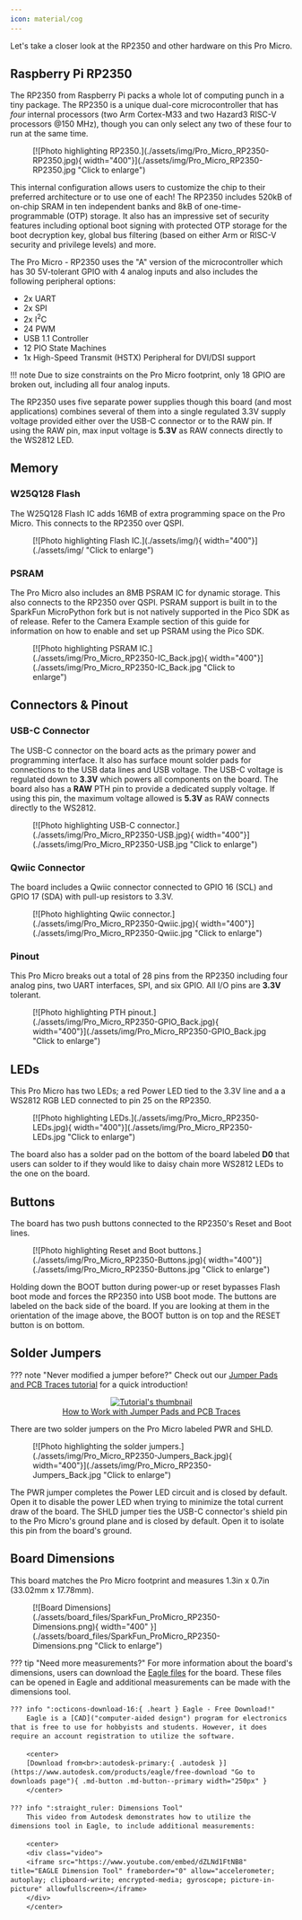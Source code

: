 ```yaml
---
icon: material/cog
---
```


Let's take a closer look at the RP2350 and other hardware on this Pro Micro.

## Raspberry Pi RP2350

The RP2350 from Raspberry Pi packs a whole lot of computing punch in a tiny package. The RP2350 is a unique dual-core microcontroller that has <i>four</i> internal processors (two Arm Cortex-M33 and two Hazard3 RISC-V processors @150 MHz), though you can only select any two of these four to run at the same time. 

<figure markdown>
[![Photo highlighting RP2350.](./assets/img/Pro_Micro_RP2350-RP2350.jpg){ width="400"}](./assets/img/Pro_Micro_RP2350-RP2350.jpg "Click to enlarge")
</figure>

This internal configuration allows users to customize the chip to their preferred architecture or to use one of each! The RP2350 includes 520kB of on-chip SRAM in ten independent banks and 8kB of one-time-programmable (OTP) storage. It also has an impressive set of security features including optional boot signing with protected OTP storage for the boot decryption key, global bus filtering (based on either Arm or RISC-V security and privilege levels) and more.

The Pro Micro - RP2350 uses the "A" version of the microcontroller which has 30 5V-tolerant GPIO with 4 analog inputs and also includes the following peripheral options:

* 2x UART
* 2x SPI
* 2x I<sup>2</sup>C
* 24 PWM
* USB 1.1 Controller
* 12 PIO State Machines
* 1x High-Speed Transmit (HSTX) Peripheral for DVI/DSI support

!!! note
	Due to size constraints on the Pro Micro footprint, only 18 GPIO are broken out, including all four analog inputs.

The RP2350 uses five separate power supplies though this board (and most applications) combines several of them into a single regulated 3.3V supply voltage provided either over the USB-C connector or to the RAW pin. If using the RAW pin, max input voltage is <b>5.3V</b> as RAW connects directly to the WS2812 LED. 

## Memory

### W25Q128 Flash

The W25Q128 Flash IC adds 16MB of extra programming space on the Pro Micro. This connects to the RP2350 over QSPI. 

<figure markdown>
[![Photo highlighting Flash IC.](./assets/img/){ width="400"}](./assets/img/ "Click to enlarge")
</figure>

### PSRAM

The Pro Micro also includes an 8MB PSRAM IC for dynamic storage. This also connects to the RP2350 over QSPI. PSRAM support is built in to the SparkFun MicroPython fork but is not natively supported in the Pico SDK as of release. Refer to the Camera Example section of this guide for information on how to enable and set up PSRAM using the Pico SDK.

<figure markdown>
[![Photo highlighting PSRAM IC.](./assets/img/Pro_Micro_RP2350-IC_Back.jpg){ width="400"}](./assets/img/Pro_Micro_RP2350-IC_Back.jpg "Click to enlarge")
</figure>

## Connectors & Pinout

### USB-C Connector

The USB-C connector on the board acts as the primary power and programming interface. It also has surface mount solder pads for connections to the USB data lines and USB voltage. The USB-C voltage is regulated down to <b>3.3V</b> which powers all components on the board. The board also has a <b>RAW</b> PTH pin to provide a dedicated supply voltage. If using this pin, the maximum voltage allowed is <b>5.3V</b> as RAW connects directly to the WS2812.

<figure markdown>
[![Photo highlighting USB-C connector.](./assets/img/Pro_Micro_RP2350-USB.jpg){ width="400"}](./assets/img/Pro_Micro_RP2350-USB.jpg "Click to enlarge")
</figure>

### Qwiic Connector

The board includes a Qwiic connector connected to GPIO 16 (SCL) and GPIO 17 (SDA) with pull-up resistors to 3.3V.

<figure markdown>
[![Photo highlighting Qwiic connector.](./assets/img/Pro_Micro_RP2350-Qwiic.jpg){ width="400"}](./assets/img/Pro_Micro_RP2350-Qwiic.jpg "Click to enlarge")
</figure>

### Pinout

This Pro Micro breaks out a total of 28 pins from the RP2350 including four analog pins, two UART interfaces, SPI, and six GPIO. All I/O pins are <b>3.3V</b> tolerant.

<figure markdown>
[![Photo highlighting PTH pinout.](./assets/img/Pro_Micro_RP2350-GPIO_Back.jpg){ width="400"}](./assets/img/Pro_Micro_RP2350-GPIO_Back.jpg "Click to enlarge")
</figure>

## LEDs

This Pro Micro has two LEDs; a red Power LED tied to the 3.3V line and a a WS2812 RGB LED connected to pin 25 on the RP2350.

<figure markdown>
[![Photo highlighting LEDs.](./assets/img/Pro_Micro_RP2350-LEDs.jpg){ width="400"}](./assets/img/Pro_Micro_RP2350-LEDs.jpg "Click to enlarge")
</figure>

The board also has a solder pad on the bottom of the board labeled <b>D0</b> that users can solder to if they would like to daisy chain more WS2812 LEDs to the one on the board.

## Buttons

The board has two push buttons connected to the RP2350's Reset and Boot lines.

<figure markdown>
[![Photo highlighting Reset and Boot buttons.](./assets/img/Pro_Micro_RP2350-Buttons.jpg){ width="400"}](./assets/img/Pro_Micro_RP2350-Buttons.jpg "Click to enlarge")
</figure>

Holding down the BOOT button during power-up or reset bypasses Flash boot mode and forces the RP2350 into USB boot mode. The buttons are labeled on the back side of the board. If you are looking at them in the orientation of the image above, the BOOT button is on top and the RESET button is on bottom.

## Solder Jumpers

??? note "Never modified a jumper before?"
	Check out our <a href="https://learn.sparkfun.com/tutorials/664">Jumper Pads and PCB Traces tutorial</a> for a quick introduction!
	<p align="center">
		<a href="https://learn.sparkfun.com/tutorials/664">
		<img src="https://cdn.sparkfun.com/c/264-148/assets/learn_tutorials/6/6/4/PCB_TraceCutLumenati.jpg" alt="Tutorial's thumbnail"><br>
        How to Work with Jumper Pads and PCB Traces</a>
	</p>

There are two solder jumpers on the Pro Micro labeled PWR and SHLD.

<figure markdown>
[![Photo highlighting the solder jumpers.](./assets/img/Pro_Micro_RP2350-Jumpers_Back.jpg){ width="400"}](./assets/img/Pro_Micro_RP2350-Jumpers_Back.jpg "Click to enlarge")
</figure>

The PWR jumper completes the Power LED circuit and is closed by default. Open it to disable the power LED when trying to minimize the total current draw of the board. The SHLD jumper ties the USB-C connector's shield pin to the Pro Micro's ground plane and is closed by default. Open it to isolate this pin from the board's ground.

## Board Dimensions

This board matches the Pro Micro footprint and measures 1.3in x 0.7in (33.02mm x 17.78mm).

<figure markdown>
[![Board Dimensions](./assets/board_files/SparkFun_ProMicro_RP2350-Dimensions.png){ width="400" }](./assets/board_files/SparkFun_ProMicro_RP2350-Dimensions.png "Click to enlarge")
</figure>


??? tip "Need more measurements?"
	For more information about the board's dimensions, users can download the [Eagle files](../assets/board_files/eagle_files.zip) for the board. These files can be opened in Eagle and additional measurements can be made with the dimensions tool.

	??? info ":octicons-download-16:{ .heart } Eagle - Free Download!"
		Eagle is a [CAD]("computer-aided design") program for electronics that is free to use for hobbyists and students. However, it does require an account registration to utilize the software.

		<center>
		[Download from<br>:autodesk-primary:{ .autodesk }](https://www.autodesk.com/products/eagle/free-download "Go to downloads page"){ .md-button .md-button--primary width="250px" }
		</center>
	
	??? info ":straight_ruler: Dimensions Tool"
		This video from Autodesk demonstrates how to utilize the dimensions tool in Eagle, to include additional measurements:

		<center>
		<div class="video">
		<iframe src="https://www.youtube.com/embed/dZLNd1FtNB8" title="EAGLE Dimension Tool" frameborder="0" allow="accelerometer; autoplay; clipboard-write; encrypted-media; gyroscope; picture-in-picture" allowfullscreen></iframe>
		</div>
		</center>